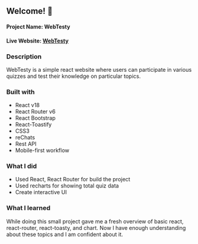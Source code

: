 ## Welcome! 👋

#### Project Name: WebTesty

#### Live Website: <a href="https://web-testy-quiz-app.netlify.app/">WebTesty</a>

### Description

WebTesty is a simple react website where users can participate in various quizzes and test their knowledge on particular topics.

### Built with

- React v18
- React Router v6
- React Bootstrap
- React-Toastify
- CSS3
- reChats
- Rest API
- Mobile-first workflow

### What I did

<ul>
<li>Used React, React Router for build the project </li>
<li> Used recharts for showing total quiz data </li>
<li> Create interactive UI </li>
</ul>

### What I learned

While doing this small project gave me a fresh overview of basic react, react-router, react-toasty, and chart. Now I have enough understanding about these topics and I am confident about it.
